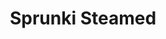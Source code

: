---
slug: sprunki-steamed
title: Sprunki Steamed
description: "Sprunki Steamed is an exciting online game. Play for free directly in your browser!"
icon: /images/popular_mods/Sprunki Steamed.png
url: https://wowtbc.net/sprunkin/sprunki-steamed/index.html
previewImage: /images/popular_mods/Sprunki Steamed.png
type: popular mods

# SEO配置
seo:
  title: "Sprunki Steamed - Play Free Online Game | Fun Browser Games"
  description: "Sprunki Steamed - Play this fun online game for free in your browser. No download required!"
  ogImage: "/images/popular_mods/Sprunki Steamed.png"
  keywords: "sprunki-steamed, online game, browser game, free game, popular mods game, play online"

videoUrls:
  - https://www.youtube.com/embed/example1
  - https://www.youtube.com/embed/example2

whyPlay:
  title: "Why Play Sprunki Steamed?"
  items:
    - "Immersive Gameplay: Sprunki Steamed offers an engaging and immersive gaming experience that will keep you entertained for hours"
    - "Challenging Levels: Test your skills with increasingly difficult challenges and obstacles"
    - "Beautiful Graphics: Enjoy stunning visuals and smooth animations that bring the game world to life"
    - "Regular Updates: New content and features are added regularly to keep the game fresh and exciting"
    - "Free to Play: Experience all the fun without spending a penny"
    - "Community Features: Connect with other players, share strategies, and compete for high scores"
    - "Cross-Platform: Play on any device with a web browser, no downloads required"

features:
  title: "Key Features of Sprunki Steamed"
  image: "/images/popular_mods/Sprunki Steamed.png"
  items:
    - "Intuitive Controls: Easy to learn controls make Sprunki Steamed accessible for players of all skill levels"
    - "Multiple Game Modes: Enjoy various gameplay options that provide different challenges and experiences"
    - "Character Customization: Personalize your gaming experience with unique characters and items"
    - "Achievement System: Complete special tasks to earn rewards and recognition"
    - "Leaderboards: Compete with players worldwide and see who can achieve the highest scores"

characteristics:
  title: "Game Characteristics"
  image: "/images/popular_mods/Sprunki Steamed.png"
  items:
    - "Genre: Popular mods game with elements of strategy and skill"
    - "Difficulty: Suitable for both casual gamers and those seeking a challenge"
    - "Play Time: Quick sessions or extended gameplay, depending on your preference"
    - "Art Style: Vibrant and engaging visuals that enhance the gaming experience"
    - "Sound Design: Immersive audio that complements the gameplay perfectly"

info: "Sprunki Steamed is an exciting online game that offers players a unique and engaging gaming experience. With its intuitive controls, stunning visuals, and challenging gameplay, Sprunki Steamed provides hours of entertainment for players of all ages and skill levels. Whether you're looking for a quick gaming session during a break or an extended play session, Sprunki Steamed delivers an immersive experience that will keep you coming back for more. The game features multiple levels of increasing difficulty, ensuring that players are constantly challenged as they progress. With regular updates adding new content and features, Sprunki Steamed remains fresh and exciting, providing endless entertainment options for its growing community of players."

howToPlayIntro: "Welcome to Sprunki Steamed! This guide will walk you through the basics and help you master the game. Whether you're a beginner or looking to improve your skills, these tips and instructions will enhance your gaming experience."

howToPlaySteps:
  - title: "Getting Started"
    description: "Begin your Sprunki Steamed adventure by familiarizing yourself with the controls. Use your keyboard or mouse to navigate through the game interface. The tutorial will guide you through the basic mechanics and help you understand the objectives."
  - title: "Understanding the Objectives"
    description: "In Sprunki Steamed, your main goal is to progress through levels by completing specific objectives. Each level presents unique challenges that require different strategies and approaches."
  - title: "Mastering the Controls"
    description: "Practice using the controls to improve your precision and reaction time. Sprunki Steamed requires quick reflexes and strategic thinking to overcome obstacles and defeat opponents."
  - title: "Utilizing Power-ups"
    description: "Collect power-ups throughout the game to enhance your abilities and overcome difficult challenges. Each power-up offers unique advantages that can be crucial for success."
  - title: "Developing Strategies"
    description: "As you progress in Sprunki Steamed, develop effective strategies for different scenarios. Analyze patterns, anticipate challenges, and adapt your approach to maximize your performance."

faq:
  title: "Frequently Asked Questions about Sprunki Steamed"
  items:
    - question: "Is Sprunki Steamed free to play?"
      answer: "Yes, Sprunki Steamed is completely free to play directly in your web browser. No downloads or purchases are required to enjoy the full game experience."
    - question: "Can I play Sprunki Steamed on mobile devices?"
      answer: "Yes, Sprunki Steamed is optimized for both desktop and mobile play. You can enjoy the game on any device with a web browser and internet connection."
    - question: "Are there any in-game purchases?"
      answer: "While Sprunki Steamed is free to play, there may be optional in-game purchases available for cosmetic items or additional features that don't affect core gameplay."
    - question: "How often is Sprunki Steamed updated?"
      answer: "The developers regularly update Sprunki Steamed with new content, features, and improvements based on player feedback and game performance."
    - question: "Can I play Sprunki Steamed offline?"
      answer: "Currently, Sprunki Steamed requires an internet connection to play as it's a browser-based online game."
    - question: "Is Sprunki Steamed suitable for children?"
      answer: "Yes, Sprunki Steamed is designed to be family-friendly and suitable for players of all ages."
    - question: "How do I report bugs or issues?"
      answer: "If you encounter any problems while playing Sprunki Steamed, you can report them through the game's support page or contact the developers directly through their website."
    - question: "Still Have Questions?"
      answer: "If you have additional questions about Sprunki Steamed that aren't covered in this FAQ, please visit our support center or contact our customer service team for assistance."
---